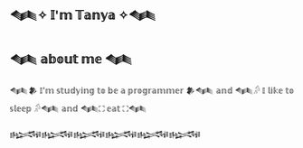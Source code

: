## 𒈝✧ 𝕀'𝕞 𝕋𝕒𝕟𝕪𝕒 ✧𒈝
## 𒈝 𝕒𝕓𝕠𝕦𝕥 𝕞𝕖 𒈝
𒈝𒆎 𝕀'𝕞 𝕤𝕥𝕦𝕕𝕪𝕚𝕟𝕘 𝕥𝕠 𝕓𝕖 𝕒 𝕡𝕣𝕠𝕘𝕣𝕒𝕞𝕞𝕖𝕣 𒆎𒈝
𝕒𝕟𝕕
𒈝𓀔 𝕀 𝕝𝕚𝕜𝕖 𝕥𝕠 𝕤𝕝𝕖𝕖𝕡 𓀔𒈝
𝕒𝕟𝕕
𒈝⛶ 𝕖𝕒𝕥 ⛶𒈝


𒈙𒈙𒈙𒈙𒈙𒈙
